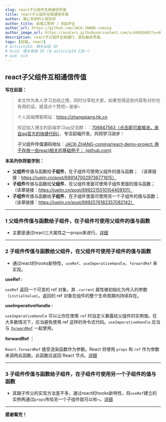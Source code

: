 ```yaml
---
slug: react子父组件互相通信传值
title: react子父组件互相通信传值
author: 潜心专研的小张同学
author_title: 前端工程师 / B站UP主
author_url: https://github.com/JACK-ZHANG-coming
author_image_url: https://avatars.githubusercontent.com/u/44993003?s=400&u=02570a73330dd7eeae310b302962c034b2833988&v=4
description: react子父组件互相通行，意在融会贯通。
tags: [前端, react]
# activityId: 相关动态 ID
# bvid: 相关视频 ID（与 activityId 2选一）
# oid: oid
---
```


<!-- truncate -->

## react子父组件互相通信传值

**写在前面：**

> 本文作为本人学习总结之用，同时分享给大家，如果觉得这些内容有对你也有用的话，就请点个赞吧~ 谢谢~ 
>
> 个人前端博客网站：https://zhangqiang.hk.cn
>
> 欢迎加入博主的前端学习qq交流群：：[706947563（点击即可直接进，来自qq官方的快捷代码）](https://link.juejin.cn/?target=https%3A%2F%2Fqm.qq.com%2Fcgi-bin%2Fqm%2Fqr%3Fk%3DEbeK9mdG0e6P2pZdonIoILPqcGNsnR1x%26jump_from%3Dwebapi)，**专注前端开发，共同学习进步**！
>
> **子父组件传值源码地址**：[JACK-ZHANG-coming/react-demo-project: 用于存放一些react相关的基础例子； (github.com)](https://github.com/JACK-ZHANG-coming/react-demo-project)

**本系列你将能学到：**

- **父组件**传值与函数给**子组件**，在子组件可使用父组件的值与函数； （该章链接：https://juejin.cn/post/6991470029736771615）
- **子组件**传值与函数给**父组件**，在父组件里面可使用子组件里面的值与函数；（该章链接：https://juejin.cn/post/6992215510104408101）
- **子组件**传值与函数给**子组件**，在子组件里面可使用另一个子组件的值与函数；（该章链接：https://juejin.cn/post/6992576182357082142）

------



### 1 **父组件**传值与函数给**子组件**，在子组件可使用父组件的值与函数

- 主要是通过react三大属性之一props来进行。[详细](https://juejin.cn/post/6991470029736771615)

---

### 2 子组件传值与函数给父组件，在父组件可使用子组件的值与函数

- 通过react的hooks新特性，`useRef`、`useImperativeHandle`、`forwardRef` 来实现。

**useRef :**

`useRef` 返回一个可变的 ref 对象，其 `.current` 属性被初始化为传入的参数（`initialValue`）。返回的 ref 对象在组件的整个生命周期内持续存在。

**useImperativeHandle :**

`useImperativeHandle` 可以让你在使用 `ref` 时自定义暴露给父组件的实例值。在大多数情况下，应当避免使用 ref 这样的命令式代码。`useImperativeHandle` 应当与 [`forwardRef`](https://zh-hans.reactjs.org/docs/react-api.html#reactforwardref) 一起使用。

**forwardRef ：**

`React.forwardRef` 接受渲染函数作为参数。React 将使用 `props` 和 `ref` 作为参数来调用此函数。此函数应返回 React 节点。[详细](https://juejin.cn/post/6992215510104408101)

---

### 3 子组件传值与函数给子组件，在子组件可使用另一个子组件的值与函数

- 其跟子传父的实现方法差不多，通过react的hooks新特性，将`useRef`建立的实例再通过`props`传给另一个子组件就可以啦~。[详细](  https://juejin.cn/post/6992576182357082142)

------

**感谢看完！**

